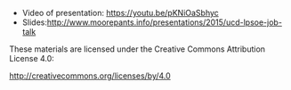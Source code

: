 - Video of presentation: https://youtu.be/pKNiOaSbhyc
- Slides:http://www.moorepants.info/presentations/2015/ucd-lpsoe-job-talk

These materials are licensed under the Creative Commons Attribution License
4.0:

http://creativecommons.org/licenses/by/4.0
